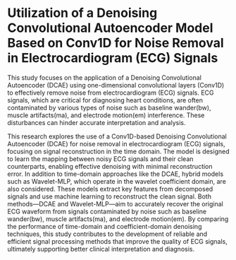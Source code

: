 
# Utilization of a Denoising Convolutional Autoencoder Model Based on Conv1D for Noise Removal in Electrocardiogram (ECG) Signals

This study focuses on the application of a Denoising Convolutional Autoencoder (DCAE) using one-dimensional convolutional layers (Conv1D) to effectively remove noise from electrocardiogram (ECG) signals.
ECG signals, which are critical for diagnosing heart conditions, are often contaminated by various types of noise such as baseline wander(bw), muscle artifacts(ma), and electrode motion(em) interference. 
These disturbances can hinder accurate interpretation and analysis.

This research explores the use of a Conv1D-based Denoising Convolutional Autoencoder (DCAE) for noise removal in electrocardiogram (ECG) signals, focusing on signal reconstruction in the time domain. The model is designed to learn the mapping between noisy ECG signals and their clean counterparts, enabling effective denoising with minimal reconstruction error.
In addition to time-domain approaches like the DCAE, hybrid models such as Wavelet-MLP, which operate in the wavelet coefficient domain, are also considered. These models extract key features from decomposed signals and use machine learning to reconstruct the clean signal.
Both methods—DCAE and Wavelet-MLP—aim to accurately recover the original ECG waveform from signals contaminated by noise such as baseline wander(bw), muscle artifacts(ma), and electrode motion(em).
By comparing the performance of time-domain and coefficient-domain denoising techniques, this study contributes to the development of reliable and efficient signal processing methods that improve the quality of ECG signals, ultimately supporting better clinical interpretation and diagnosis.



